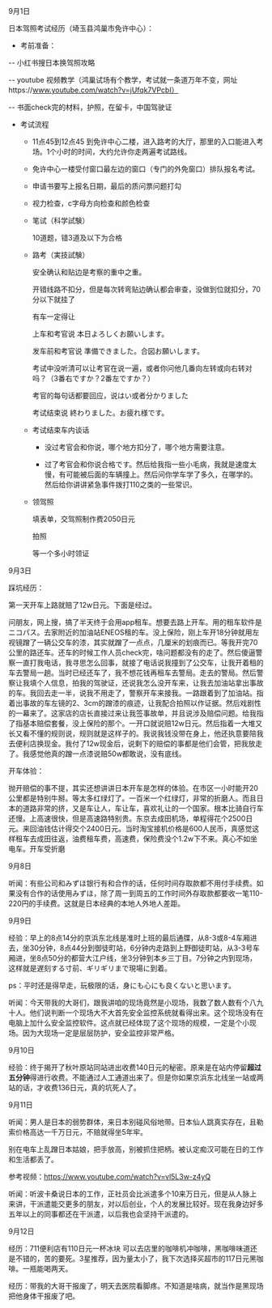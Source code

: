 9月1日

日本驾照考试经历（埼玉县鸿巢市免许中心）：

- 考前准备：

-- 小红书搜日本换驾照攻略

-- youtube 视频教学（鸿巢试场有个教学，考试就一条道万年不变，网址https://www.youtube.com/watch?v=jUfqk7VPcbI）

-- 书面check完的材料，护照，在留卡，中国驾驶证

- 考试流程

  - 11点45到12点45 到免许中心二楼，进入路考的大厅，那里的入口能进入考场。1个小时的时间，大约允许你走两遍考试路线。
  - 免许中心一楼受付窗口最左边的窗口（专门的外免窗口）排队报名考试。
  - 申请书要写上报名日期，最后的质问票问题打勾

  - 视力检查，c字母方向检查和颜色检查

  - 笔试（科学試験）

    10道题，错3道及以下为合格	

  - 路考（実技試験）

    安全确认和贴边是考察的重中之重。

    开错线路不扣分，但是每次转弯贴边确认都会审查，没做到位就扣分，70分以下就挂了

    有车一定得让

    上车和考官说 本日よろしくお願いします。

    发车前和考官说 準備できました。合図お願いします。

    考试中没听清可以让考官在说一遍，或者你问他几番向左转或向右转对吗？（3番右ですか？2番左ですか？）

    考官的每句话都要回应，说はい或者分かりました

    考试结束说 終わりました。お疲れ様です。

  - 考试结束车内谈话

    - 没过考官会和你说，哪个地方扣分了，哪个地方需要注意。

    - 过了考官会和你说合格です。然后给我指一些小毛病，我就是速度太慢，有可能被后面的车辆撞上。然后问你学车学了多久，在哪学的。然后给你讲讲紧急事件拨打110之类的一些常识。

  - 领驾照

    填表单，交驾照制作费2050日元

    拍照

    等一个多小时领证


9月3日

踩坑经历：

第一天开车上路就赔了12w日元。下面是经过。

问朋友，网上搜，搞了半天终于会用app租车。想要去路上开车。用的租车软件是ニコパス。去家附近的加油站ENEOS租的车。没上保险，刚上车开18分钟就用左视镜蹭了一辆公交车的漆，其实就蹭了一点点，几厘米的划痕而已。等我开完70公里的路还车。还车的时候工作人员check完，啥问题都没有的走了。然后傻逼警察一直打我电话，我寻思怎么回事，就接了电话说我撞到了公交车，让我开着租的车去警局一趟。当时已经还车了，我不想花钱再租车去警局。走去的警局。然后警察让我填个人信息，拍我的驾驶证，还说我怎么没开车来，让我去加油站拿出事故的车。我回去走一半，说我不用走了，警察开车来接我。一路跟着到了加油站。指着出事故的车左镜的2、3cm的蹭漆的痕迹，让我配合拍照以作证据。然后戏剧性的一幕来了。这家店的店长直接过来让我签事故单，并且说涉及赔偿问题。给我指了指基本赔偿套餐，没上保险的那个。一开口就说赔12w日元。然后指着一大堆又长又看不懂的规则说，规则就是这样子的。我说我钱没带在身上，他还执意要陪我去便利店换现金。我付了12w现金后，说剩下的赔偿的事都是他们会管，把我放走了。我感觉他真的蹭一点漆说赔50w都敢说，没有底线。


开车体验：

抛开赔偿的事不提，其实还想讲讲日本开车是怎样的体验。在市区一小时能开20公里都是特别牛掰。等太多红绿灯了。一百米一个红绿灯，非常的折磨人。而且日本的道路非常的挤，又是车让人，车让车，喜欢礼让的一个国家。根本比骑自行车还慢。上高速很快，但是高速路特别贵。东京去成田机场，单程得花个2500日元。来回油钱估计得交个2400日元。当时淘宝接机价格是600人民币，真感觉这样租车去成田往返，油费租车费，高速费，保险费没个1.2w下不来。真心不如坐电车。开车受折磨

9月8日

听闻：有些公司和みずほ银行有和合作的话，任何时间存取款都不用付手续费。如果没有合作的话使用みずほ，除了周一到周五的工作时间外存取款都要收一笔110-220円的手续费。这就是日本经典的本地人外地人差距。

9月9日

经验：早上的8点14分的京浜东北线是准时上班的最后通牒，从8-3或8-4车厢进去，坐30分钟，8点44分到御徒町站，6分钟内走路到上野御徒町站，从3-3号车厢进，坐8点50分的都营大江户线，坐3分钟到本乡三丁目。7分钟之内到现场，这样就是遅刻する寸前、ギリギリまで現場に到着。

ps：平时还是得早走，玩极限的话，身にも心にも良くないと思います。

听闻：今天带我的大哥们，跟我讲咱的现场竟然是小现场，我数了数人数有个八九十人。他们说判断一个现场大不大首先安全监控系统就看得出来。这个现场没有在电脑上加什么安全监控软件。这点就已经体现了这个现场的规模，一定是个小现场。因为大现场一定是层层防护，安全监控非常严格。



9月10日

经验：终于揭开了秋叶原站同站进出收费140日元的秘密。原来是在站内停留**超过五分钟**得进行收费。不能通过人工通道出来了。但是你如果京浜东北线坐一站或两站的话，才收费136日元，真的坑死人了。


9月11日

听闻：男人是日本的弱势群体，来日本别碰风俗地带。日本仙人跳真实存在，且勒索价格高达一千万日元，不赔就得坐5年牢。

别在电车上乱蹭日本姑娘，把手放高，别被抓住把柄。被认定痴汉可能在日的工作和生活都丢了。

参考视频：https://www.youtube.com/watch?v=vl5L3w-z4yQ


听闻：听波卡桑说日本的工作，正社员会比派遣多个10来万日元，但是从人脉上来讲，干派遣能交更多的朋友，对以后创业，个人的发展比较好。现在我身边好多五年以上的同事都还在干派遣，以后我也会坚持干派遣的。

9月12日

经历：711便利店有110日元一杯冰块 可以去店里的咖啡机冲咖啡，黑咖啡味道还是不错的，苦的要死。3星推荐，因为量太小了，我下次选择买超市的117日元黑咖啡。一瓶能喝两天。

经历：带我的大哥干报废了，明天去医院看脚疼。不知道是啥病，就当作是黑现场把他身体干报废了吧。
